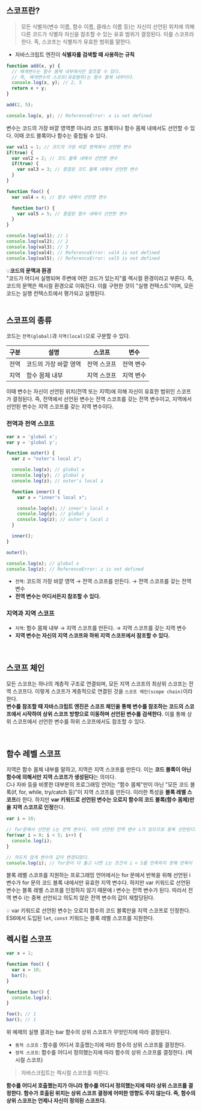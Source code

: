 ## 스코프란?
> 모든 식별자(변수 이름, 함수 이름, 클래스 이름 등)는 자신이 선언된 위치에 의해 다른 코드가 식별자 자신을 참조할 수 있는 유효 범위가 결정된다. 이를 스코프라 한다. 즉, 스코프는 식별자가 유효한 범위를 말한다.
- 자바스크립트 엔진이 **식별자를 검색할 때 사용하는 규칙**

```js
function add(x, y) {
  // 매개변수는 함수 몸체 내부에서만 참조할 수 있다.
  // 즉, 매개변수의 스코프(유효범위)는 함수 몸체 내부이다.
  console.log(x, y); // 2, 5
  return x + y;
}

add(2, 5);

console.log(x, y); // ReferenceError: x is not defined
```

변수는 코드의 가장 바깥 영역뿐 아니라 코드 블록이나 함수 몸체 내에서도 선언할 수 있다. 이때 코드 블록이나 함수는 중첩될 수 있다.
```js
var val1 = 1; // 코드의 가장 바깥 영역에서 선언한 변수
if(true) {
  var val2 = 2; // 코드 블록 내에서 선언한 변수
  if(true) {
    var val3 = 3; // 중첩된 코드 블록 내에서 선언한 변수
  }
}

function foo() {
  var val4 = 4; // 함수 내에서 선언한 변수

  function bar() {
    var val5 = 5; // 중첩된 함수 내에서 선언한 변수
  }
}

console.log(val1); // 1
console.log(val2); // 2
console.log(val3); // 3
console.log(val4); // ReferenceError: val4 is not defined
console.log(val5); // ReferenceError: val5 is not defined
```

💡**코드의 문맥과 환경**  
"코드가 어디서 실행되며 주변에 어떤 코드가 있는지"를 렉시컬 환경이라고 부른다. 즉, 코드의 문맥은 렉시컬 환경으로 이뤄진다. 이를 구현한 것이 "실행 컨텍스트"이며, 모든 코드는 실행 컨텍스트에서 평가되고 실행된다.  
<br />
## 스코프의 종류
코드는 `전역(global)`과 `지역(local)`으로 구분할 수 있다.


| 구분 | 설명 | 스코프 | 변수 |
| --- | --- | --- | --- |
| 전역 | 코드의 가장 바깥 영역 | 전역 스코프 | 전역 변수 |
| 지역 | 함수 몸체 내부 | 지역 스코프 | 지역 변수 |


이때 변수는 자신이 선언된 위치(전역 또는 지역)에 의해 자신이 유효한 범위인 스코프가 결정된다. 즉, 전역에서 선언된 변수는 전역 스코프를 갖는 전역 변수이고, 지역에서 선언된 변수는 지역 스코프를 갖는 지역 변수이다.

### 전역과 전역 스코프
```js
var x = 'global x';
var y = 'global y';

function outer() {
  var z = "outer's local z";

  console.log(x); // global x
  console.log(y); // global y
  console.log(z); // outer's local z

  function inner() {
    var x = "inner's local x";

    console.log(x); // inner's local x
    console.log(y); // global y
    console.log(z); // outer's local z
  }

  inner();
}

outer();

console.log(x); // global x
console.log(z); // ReferenceError: z is not defined
```
- `전역`: 코드의 가장 바깥 영역 → 전역 스코프를 만든다. → 전역 스코프를 갖는 전역 변수
- **전역 변수는 어디서든지 참조할 수 있다.**  


### 지역과 지역 스코프
- `지역`: 함수 몸체 내부 → 지역 스코프를 만든다. → 지역 스코프를 갖는 지역 변수
- **지역 변수는 자신의 지역 스코프와 하위 지역 스코프에서 참조할 수 있다.**  

<br />

## 스코프 체인
모든 스코프는 하나의 계층적 구조로 연결되며, 모든 지역 스코프의 최상위 스코프는 전역 스코프다. 이렇게 스코프가 계층적으로 연결된 것을 `스코프 체인(scope chain)`이라 한다.   
**변수를 참조할 때 자바스크립트 엔진은 스코프 체인을 통해 변수를 참조하는 코드의 스코프에서 시작하여 상위 스코프 방향으로 이동하며 선언된 변수를 검색한다.** 이를 통해 상위 스코프에서 선언한 변수를 하위 스코프에서도 참조할 수 있다.

<br />


## 함수 레벨 스코프
지역은 함수 몸체 내부를 말하고, 지역은 지역 스코프를 만든다. 이는 **코드 블록이 아닌 함수에 의해서만 지역 스코프가 생성된다**는 의미다.  
C나 자바 등을 비롯한 대부분의 프로그래밍 언어는 "함수 몸체"만이 아닌 "모든 코드 블록(if, for, while, try/catch 등)"이 지역 스코프를 만든다. 이러한 특성을 **블록 레벨 스코프**라 한다. 하지만 **var 키워드로 선언된 변수는 오로지 함수의 코드 블록(함수 몸체)만을 지역 스코프로 인정**한다.
```js
var i = 10;

// for문에서 선언된 i는 전역 변수다. 이미 선언된 전역 변수 i가 있으므로 중복 선언된다.
for(var i = 0; i < 5; i++) {
  console.log(i);
}

// 의도치 않게 변수의 값이 변경되었다.
console.log(i); // for문이 다 돌고 나면 i는 조건식 i < 5를 만족하지 못해 반복이 종료되고 이때의 i는 5가 되어 있음
```
블록 레벨 스코프를 지원하는 프로그래밍 언어에서는 for 문에서 반복을 위해 선언된 i 변수가 for 문의 코드 블록 내에서만 유효한 지역 변수다. 하지만 var 키워드로 선언된 변수는 블록 레벨 스코프를 인정하지 않기 때문에 i 변수는 전역 변수가 된다. 따라서 전역 변수 i는 중복 선언되고 의도치 않은 전역 변수의 값이 재할당된다.

💡 var 키워드로 선언된 변수는 오로지 함수의 코드 블록만을 지역 스코프로 인정한다. ES6에서 도입된 `let`, `const` 키워드는 블록 레벨 스코프를 지원한다.

## 렉시컬 스코프
```js
var x = 1;

function foo() {
  var x = 10;
  bar();
}

function bar() {
  console.log(x);
}

foo(); // 1
bar(); // 1
```
위 예제의 실행 결과는 bar 함수의 상위 스코프가 무엇인지에 따라 결정된다.   
- `동적 스코프` : 함수를 어디서 호출했는지에 따라 함수의 상위 스코프를 결정한다.
- `정적 스코프`: 함수를 어디서 정의했는지에 따라 함수의 상위 스코프를 결정한다. (렉시컬 스코프)


> 자바스크립트는 렉시컬 스코프를 따른다.  

**함수를 어디서 호출했는지가 아니라 함수를 어디서 정의했는지에 따라 상위 스코프를 결정한다. 함수가 호출된 위치는 상위 스코프 결정에 어떠한 영향도 주지 않는다. 즉, 함수의 상위 스코프는 언제나 자신이 정의된 스코프다.**  